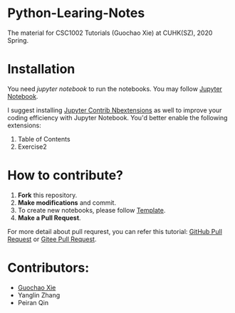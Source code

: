 # Python-Learing-Notes
The material for CSC1002 Tutorials (Guochao Xie) at CUHK(SZ), 2020 Spring. 

# Installation

You need _jupyter notebook_ to run the notebooks. You may follow [Jupyter Notebook](https://jupyter.org/).

I suggest installing [Jupyter Contrib Nbextensions](https://jupyter-contrib-nbextensions.readthedocs.io/en/latest/install.html) as well to improve your coding efficiency with Jupyter Notebook. You'd better enable the following extensions:

1. Table of Contents
2. Exercise2


# How to contribute?

1. **Fork** this repository.
2. **Make modifications** and commit.
3. To create new notebooks, please follow [Template](Template/Template.ipynb).
4. **Make a Pull Request**.

For more detail about pull requrest, you can refer this tutorial: [GitHub Pull Request](https://help.github.com/en/github/collaborating-with-issues-and-pull-requests/about-pull-requests) or [Gitee Pull Request](https://gitee.com/help/articles/4128).

# Contributors:

- [Guochao Xie](https://xieguochao.com/)
- Yanglin Zhang
- Peiran Qin

